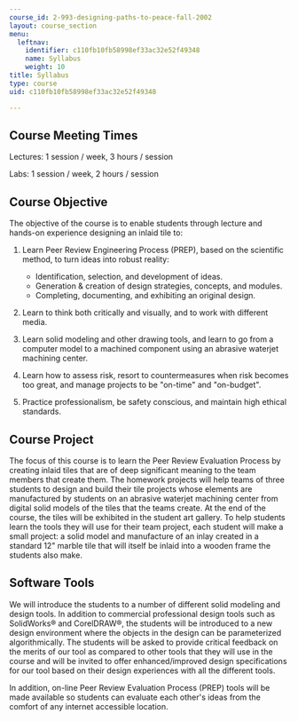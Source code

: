 ```yaml
---
course_id: 2-993-designing-paths-to-peace-fall-2002
layout: course_section
menu:
  leftnav:
    identifier: c110fb10fb58998ef33ac32e52f49348
    name: Syllabus
    weight: 10
title: Syllabus
type: course
uid: c110fb10fb58998ef33ac32e52f49348

---
```


Course Meeting Times
--------------------

Lectures: 1 session / week, 3 hours / session

Labs: 1 session / week, 2 hours / session

Course Objective
----------------

The objective of the course is to enable students through lecture and hands-on experience designing an inlaid tile to:

1.  Learn Peer Review Engineering Process (PREP), based on the scientific method, to turn ideas into robust reality:
    *   Identification, selection, and development of ideas.
    *   Generation & creation of design strategies, concepts, and modules.
    *   Completing, documenting, and exhibiting an original design.  
        
2.  Learn to think both critically and visually, and to work with different media.  
    
3.  Learn solid modeling and other drawing tools, and learn to go from a computer model to a machined component using an abrasive waterjet machining center.  
    
4.  Learn how to assess risk, resort to countermeasures when risk becomes too great, and manage projects to be "on-time" and "on-budget".  
    
5.  Practice professionalism, be safety conscious, and maintain high ethical standards.

Course Project
--------------

The focus of this course is to learn the Peer Review Evaluation Process by creating inlaid tiles that are of deep significant meaning to the team members that create them. The homework projects will help teams of three students to design and build their tile projects whose elements are manufactured by students on an abrasive waterjet machining center from digital solid models of the tiles that the teams create. At the end of the course, the tiles will be exhibited in the student art gallery. To help students learn the tools they will use for their team project, each student will make a small project: a solid model and manufacture of an inlay created in a standard 12" marble tile that will itself be inlaid into a wooden frame the students also make.

Software Tools
--------------

We will introduce the students to a number of different solid modeling and design tools. In addition to commercial professional design tools such as SolidWorks® and CorelDRAW®, the students will be introduced to a new design environment where the objects in the design can be parameterized algorithmically. The students will be asked to provide critical feedback on the merits of our tool as compared to other tools that they will use in the course and will be invited to offer enhanced/improved design specifications for our tool based on their design experiences with all the different tools.

In addition, on-line Peer Review Evaluation Process (PREP) tools will be made available so students can evaluate each other's ideas from the comfort of any internet accessible location.
